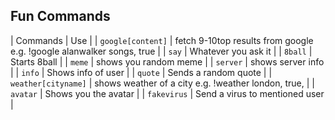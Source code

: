 ##  Fun Commands

| Commands | Use |
| `google[content]` | fetch 9-10top results from google e.g. !google alanwalker songs, true |
| `say` | Whatever you ask it |
| `8ball` | Starts 8ball |
| `meme` | shows you random meme |
| `server` | shows server info |
| `info` | Shows info of user |
| `quote` | Sends a random quote |
| `weather[cityname]` | shows weather of a city e.g. !weather london, true, |
| `avatar` | Shows you the avatar |
| `fakevirus` | Send a virus to mentioned user |
